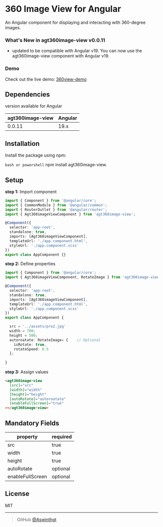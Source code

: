 # 360 Image View for Angular

An Angular component for displaying and interacting with 360-degree images.

### What's New in agt360image-view v0.0.11

- updated to be compatible with Angular v19. You can now use the agt360image-view component with Angular v19.

### Demo

Check out the live demo: [360view-demo](https://360view-demo.vercel.app/)

## Dependencies

version available for Angular

| agt360image-view | Angular     |
| ---------------- | ----------- |
| 0.0.11           | 19.x        |

## Installation

Install the package using npm:

```bash or powershell```
npm install agt360image-view.

## Setup

**step 1:** Import component

```typescript
import { Component } from '@angular/core';
import { CommonModule } from '@angular/common';
import { RouterOutlet } from '@angular/router';
import { Agt360imageViewComponent } from 'agt360image-view';

@Component({
  selector: 'app-root',
  standalone: true,
  imports: [Agt360imageViewComponent],
  templateUrl: './app.component.html',
  styleUrl: './app.component.scss'
})
export class AppComponent {}
```

**step 2:** Define properties

``` typescript
import { Component } from '@angular/core';
import { Agt360imageViewComponent, RotateImage } from 'agt360image-view';  // Import 

@Component({
  selector: 'app-root',
  standalone: true,
  imports: [Agt360imageViewComponent],
  templateUrl: './app.component.html',
  styleUrl: './app.component.scss'
})
export class AppComponent {

  src = '../assets/pro2.jpg'
  width = 700;
  height = 500;
  autoroatate: RotateImage= {    // Optional
    isRotate: true,
    rotateSpeed: 0.5
  };
 
}

```

**step 3:** Assign values

```html
<agt360image-view
  [src]="src"
  [width]="width"
  [height]="height"
  [autoRotate]="autoroatate"
  [enableFullScreen]="true"
></agt360image-view>
```

## Mandatory Fields

| property         | required    |
| ---------------- | ----------- |
| src              | true        |
| width            | true        |
| height           | true        |
| autoRotate       | optional    |
| enableFullScreen | optional    |


## License

MIT

---

> GitHub [@Aswinthgt](https://github.com/Aswinthgt)
